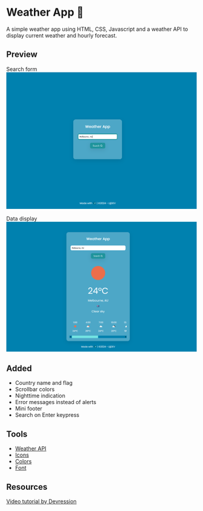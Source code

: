 # Weather App 🔆
A simple weather app using HTML, CSS, Javascript and a weather API to display current weather and hourly forecast.

## Preview

Search form
![preview img 1](https://github.com/LSS-commits/simple_weather_app/blob/main/preview1.png)

Data display
![preview img 2](https://github.com/LSS-commits/simple_weather_app/blob/main/preview2.png)

## Added
- Country name and flag
- Scrollbar colors 
- Nighttime indication
- Error messages instead of alerts
- Mini footer
- Search on Enter keypress

## Tools
- [Weather API](https://openweathermap.org/)
- [Icons](https://iconscout.com/unicons/explore/line)
- [Colors](https://coolors.co/)
- [Font](https://fonts.google.com/)

## Resources
[Video tutorial by Devression](https://www.youtube.com/watch?v=74IOjtVvExY)